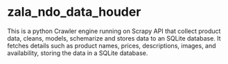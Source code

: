 # zala_ndo_data_houder
This is a python Crawler engine running on Scrapy API that collect product data, cleans, models, schemarize and stores data to an SQLite database. It fetches details such as product names, prices, descriptions, images, and availability, storing the data in a SQLite database.
